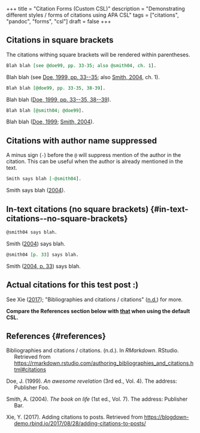 +++
title = "Citation Forms (Custom CSL)"
description = "Demonstrating different styles / forms of citations using APA CSL"
tags = ["citations", "pandoc", "forms", "csl"]
draft = false
+++

## Citations in square brackets

The citations withing square brackets will be rendered within
parentheses.

``` org
Blah blah [see @doe99, pp. 33-35; also @smith04, ch. 1].
```

Blah blah (see [Doe, 1999, pp. 33--35](#ref-doe99); also [Smith,
2004](#ref-smith04), ch. 1).

``` org
Blah blah [@doe99, pp. 33-35, 38-39].
```

Blah blah ([Doe, 1999, pp. 33--35, 38--39](#ref-doe99)).

``` org
Blah blah [@smith04; @doe99].
```

Blah blah ([Doe, 1999](#ref-doe99); [Smith, 2004](#ref-smith04)).

## Citations with author name suppressed

A minus sign (`-`) before the `@` will suppress mention of the author in
the citation. This can be useful when the author is already mentioned in
the text.

``` org
Smith says blah [-@smith04].
```

Smith says blah ([2004](#ref-smith04)).

## In-text citations (no square brackets) {#in-text-citations--no-square-brackets}

``` org
@smith04 says blah.
```

Smith ([2004](#ref-smith04)) says blah.

``` org
@smith04 [p. 33] says blah.
```

Smith ([2004, p. 33](#ref-smith04)) says blah.

## Actual citations for this test post :)

See Xie ([2017](#ref-addCite17)); "Bibliographies and citations /
citations" ([n.d.](#ref-rmdCitations)) for more.

**Compare the References section below with
[that](/posts/citation-forms/#references) when using the default CSL.**

## References {#references}

<div id="refs" class="references csl-bib-body hanging-indent"
line-spacing="2">

<div id="ref-rmdCitations" class="csl-entry">

Bibliographies and citations / citations. (n.d.). In *RMarkdown*.
RStudio. Retrieved from
<https://rmarkdown.rstudio.com/authoring_bibliographies_and_citations.html#citations>

</div>

<div id="ref-doe99" class="csl-entry">

Doe, J. (1999). *An awesome revelation* (3rd ed., Vol. 4). The address:
Publisher Foo.

</div>

<div id="ref-smith04" class="csl-entry">

Smith, A. (2004). *The book on life* (1st ed., Vol. 7). The address:
Publisher Bar.

</div>

<div id="ref-addCite17" class="csl-entry">

Xie, Y. (2017). Adding citations to posts. Retrieved from
<https://blogdown-demo.rbind.io/2017/08/28/adding-citations-to-posts/>

</div>

</div>
